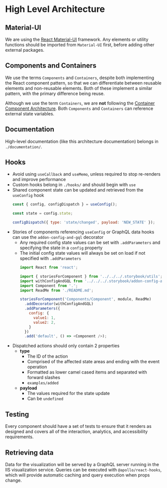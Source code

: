 # High Level Architecture

## Material-UI

We are using the [React Material-UI](https://material-ui.com/) framework.
Any elements or utility functions should be imported from `Material-UI` first,
before adding other external packages.

## Components and Containers

We use the terms `Components` and `Containers`, despite both implementing the
React component pattern, so that we can differentiate between reusable elements
and non-reusable elements. Both of these implement a similar pattern,
with the primary difference being reuse.

Although we use the term `Containers`, we are **not** following the [Container Component Architecture](https://medium.com/@dan_abramov/smart-and-dumb-components-7ca2f9a7c7d0#.4rmjqneiw).
Both `Components` and `Containers` can reference external state variables.

## Documentation

High-level documentation (like this architecture documentation) belongs in
`./documentation/`.

## Hooks

- Avoid using `useCallback` and `useMemo`, unless required to stop re-renders and improve performance
- Custom hooks belong in `./hooks/` and should begin with `use`
- Shared component state can be updated and retrieved from the `useConfig` hook
  ```js
  const { config, configDispatch } = useConfig();

  const state = config.state;

  configDispatch({ type: 'state/changed', payload: 'NEW_STATE' });
  ```
- Stories of components referencing `useConfig` or GraphQL data hooks can use the `addon-config-and-gql` decorator
  - Any required config state values can be set with `.addParameters` and specifying the state in a `config` property
  - The initial config state values will always be set on load if not specified with `.addParameters`
    ```js
    import React from 'react';

    import { storiesForComponent } from '../../../.storybook/utils';
    import withConfigAndGQL from '../../../.storybook/addon-config-and-gql';
    import Component from '.';
    import ReadMe from './README.md';

    storiesForComponent('Components/Component', module, ReadMe)
      .addDecorator(withConfigAndGQL)
      .addParameters({
        config: {
          value1: 1,
          value2: 2,
        }
      })
      .add('default', () => <Component />);
    ```
- Dispatched actions should only contain 2 properties
  - **type**
    - The ID of the action
    - Comprised of the affected state areas and ending with the event operation
    - Formatted as lower camel cased items and separated with forward slashes
    - `examples/added`
  - **payload**
    - The values required for the state update
    - Can be `undefined`

## Testing

Every component should have a set of tests to ensure that it renders as designed
and covers all of the interaction, analytics, and accessibility requirements.

## Retrieving data

Data for the visualization will be served by a GraphQL server running in the IIS
visualization service. Queries can be executed with `@apollo/react-hooks`, which will
provide automatic caching and query execution when props change.
